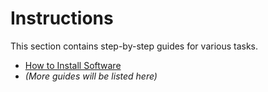 # Instructions

This section contains step-by-step guides for various tasks.

*   [How to Install Software](how-to-install.md)
*   *(More guides will be listed here)*